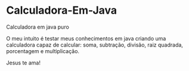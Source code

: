 # Calculadora-Em-Java
Calculadora em java puro

O meu intuito é testar meus conhecimentos em java criando uma calculadora capaz de calcular: soma, subtração, divisão, raiz quadrada, porcentagem e multiplicação.

Jesus te ama!
